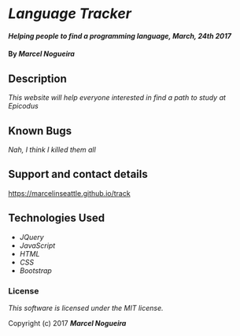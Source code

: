 # _Language Tracker_

#### _Helping people to find a programming language, March, 24th 2017_

#### By _**Marcel Nogueira**_

## Description

_This website will help everyone interested in find a path to study at Epicodus_


## Known Bugs

_Nah, I think I killed them all_

## Support and contact details

 https://marcelinseattle.github.io/track

## Technologies Used

* _JQuery_
* _JavaScript_
* _HTML_
* _CSS_
* _Bootstrap_


### License

*This software is licensed under the MIT license.*

Copyright (c) 2017 **_Marcel Nogueira_**
